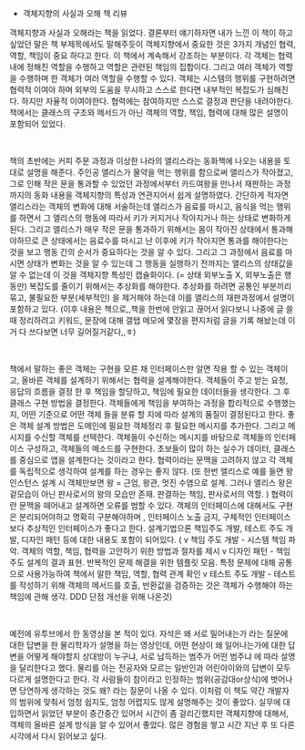 

- 객체지향의 사실과 오해 책 리뷰


객체지향과 사실과 오해라는 책을 읽었다.
결론부터 얘기하자면 내가 느낀 이 책이 하고 싶었던 말은 책 부제목에서도 말해주듯이 객체지향에서 중요한 것은 3가지 개념인 협력, 역할, 책임이 중요 하다고 한다.
이 책에서 계속해서 강조하는 부분이다. 각 객체는 협력 내에 정해진 역할을 수행하고 역할은 관련된 책임의 집합이다. 
그리고 여러 객체가 역할을 수행하며 한 객체가 여러 역할을 수행할 수 있다. 객체는 시스템의 행위를 구현하려면 협력적 이여야 하며 외부의 도움을 무시하고 스스로 한다면 내부적인 복잡도가 심해진다. 
하지만 자율적 이여야한다. 
협력에는 참여하지만 스스로 결정과 판단을 내려야한다. 
책에서는 클래스의 구조와 메서드가 아닌 객체의 역할, 책임, 협력에 대해 많은 설명이 포함되어 있었다.

​

책의 초반에는 커피 주문 과정과 이상한 나라의 앨리스라는 동화책에 나오는 내용을 토대로 설명을 해준다.
주인공 앨리스가 물약을 먹는 행위를 함으로써 앨리스가 작아졌고, 그로 인해 작은 문을 통과할 수 있었던 과정에서부터 카드여왕을 만나서 재판하는 과정까지의 동화 내용을 객체지향의 특성과 연관지어서 쉽게 설명하였다.
간단하게 적자면 앨리스라는 객체의 변화에 대해 서술하는데 앨리스가 음료를 마시고, 음식을 먹는 행위를 하면서 그 앨리스의 행동에 따라서 키가 커지거나 작아지거나 하는 상태로 변화하게 된다.
그리고 앨리스가 매우 작은 문을 통과하기 위해서는 몸이 작아진 상태에서 통과해야하므로 큰 상태에서는 음료수를 마시고 난 이후에 키가 작아지면 통과를 해야한다는 것을 보고 행동 간의 순서가 중요하다는 것을 알 수 있다.
그리고 그 과정에서 음료를 마시면 상태가 변화는 것을 알 수 있는데 그 행동을 실행하기 전까지는 앨리스의 상태값을 알 수 없는데 이 것을 객체지향 특성인 캡슐화이다. (= 상태 외부노출 X, 외부노출은 행동만)
복잡도를 줄이기 위해서는 추상화를 해야한다. 
추상화를 하려면 공통인 부분끼리 묶고, 불필요한 부분(세부적인) 을 제거해야 하는데 이를 앨리스의 재판과정에서 설명이 포함하고 있다. 
(이후 내용은 책으로,,책을 한번에 안읽고 끊어서 읽다보니 나중에 글 쓸때 정리하려고 키워드, 문장에 대해 갤탭 메모에 몇장을 편지처럼 글을 기록 해놨는데 이거 다 쓰다보면 너무 길어질거같다,,ㅎ)

​

책에서 말하는 좋은 객체는 구현을 모른 채 인터페이스만 알면 작용 할 수 있는 객체이고, 올바른 객체를 설계하기 위해서는 협력을 설계해야한다. 객체들이 주고 받는 요청, 응답의 흐름을 결정 한 후 책임을 할당하고, 책임에 필요한 데이터들을 생각한다. 그 후 클래스 구현 방법을 결정한다. 객체들에게 책임을 부여하는 과정을 합리적으로 수행했는지, 어떤 기준으로 어떤 객체 들을 분류 할 지에 따라 설계의 품질이 결정된다고 한다.
 좋은 객체 설계 방법은 도메인에 필요한 객체정리 후 필요한 메시지를 추가한다. 그리고 메시지를 수신할 객체를 선택한다. 객체들이 수신하는 메시지를 바탕으로 객체들의 인터페이스 구성하고, 객체들의 메소드를 구현한다.
초보들이 많이 하는 실수가 데이터, 클래스를 중심으로 앱을 설계한다는 것이라고 한다. 협력이라는 문맥을 고려하지 않고 각 객체를 독립적으로 생각하여 설계를 하는 경우는 좋지 않다. (또 한번 앨리스로 예를 들면 왕 인스턴스 설계 시 객체만보면 왕 = 근엄, 왕관, 멋진 수염으로 설계. 그러나 앨리스 왕은 겉모습이 아닌 판사로서의 왕의 모습만 존재. 판결하는 책임, 판사로서의 역할. ) 협력이란 문맥을 떼어내고 설계하면 오류를 범할 수 있다.
객체의 인터페이스에 대해서도 구현은 분리되어야하고 명확히 구분해야하며 , 인터페이스 노출 금지, 구체적인 인터페이스보다 추상적인 인터페이스가 좋다고 한다. 설계기법으론 책임주도 개발, 테스트 주도 개발, 디자인 패턴 등에 대한 내용도 포함이 되어있다. 
( v 책임 주도 개발 - 시스템 책임 파악. 객체의 역할, 책임, 협력을 고안하기 위한 방법과 절차를 제시
v 디자인 패턴 - 책임 주도 설계의 결과 표현. 반복적인 문제 해결을 위한 템플릿 모음. 특정 문제에 대해 공통으로 사용가능하여 책에서 말한 책임, 역할, 협력 관계 확인
v 테스트 주도 개발 - 테스트를 작성하기 위해 객체의 메서드를 호출, 반환값을 검증하는 것은 객체가 수행해야 하는 책임에 관해 생각. DDD 단점 개선을 위해 나온것)

​

예전에 유투브에서 한 동영상을 본 적이 있다.
자석은 왜 서로 밀어내는가 라는 질문에 대한 답변을 한 물리학자가 설명을 하는 영상인데, 어떤 현상이 왜 일어나는가에 대한 답변을 어떻게 해야할지 상대방이 누구냐, 서로 납득하는 범주가 어떤 범주냐 에 따라 설명을 달리한다고 했다. 물리를 아는 전공자와 모르는 일반인과 어린아이와의 답변이 모두 다르게 설명한다고 한다. 
각 사람들이 참이라고 인정하는 범위(공감대or상식)에 벗어나면 당연하게 생각하는 것도 왜? 라는 질문이 나올 수 있다. 
이처럼 이 책도 약간 개발자의 범위에 맞춰서 엄청 쉽지도, 엄청 어렵지도 않게 설명해주는 것이 좋았다. 
실무에 대입하면서 읽었던 부분이 중간중간 있어서 시간이 좀 걸리긴했지만 객체지향에 대해서, 객체의 올바른 설계 방식을 알 수 있어서 좋았다. 
많은 경험을 쌓고 시간 지난 후 또 다른 시각에서 다시 읽어보고 싶다. 

